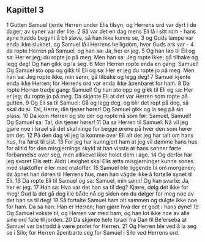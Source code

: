 ## Kapittel 3

1 Gutten Samuel tjente Herren under Elis tilsyn, og Herrens ord var dyrt i de dager; av syner var der lite.
2 Så var det en dag mens Eli lå i sitt rom - hans øyne hadde begynt å bli sløve, så han ikke kunne se,
3 og Guds lampe var enda ikke sluknet, og Samuel lå i Herrens helligdom, hvor Guds ark var -
4 da ropte Herren på Samuel, og han sa: Ja, her er jeg.
5 Og han løp til Eli og sa: Her er jeg; du ropte jo på meg. Men han sa: Jeg ropte ikke; gå tilbake og legg deg! Og han gikk og la seg.
6 Men Herren ropte enda en gang: Samuel! Og Samuel sto opp og gikk til Eli og sa: Her er jeg du ropte jo på meg. Men han sa: Jeg ropte ikke, min sønn; gå tilbake og legg deg!
7 Samuel kjente enda ikke Herren; for Herrens ord var enda ikke åpenbaret for ham.
8 Da ropte Herren tredje gang: Samuel! Og han sto opp og gikk til Eli og sa: Her er jeg; du ropte jo på meg. Da skjønte Eli at det var Herren som ropte på gutten.
9 Og Eli sa til Samuel: Gå og legg deg, og blir det ropt på deg, så skal du si: Tal, Herre, din tjener hører! Og Samuel gikk og la seg på sin plass.
10 Da kom Herren og sto der og ropte nå som før: Samuel, Samuel! Og Samuel sa: Tal, din tjener hører!
11 Da sa Herren til Samuel: Nå vil jeg gjøre noe i Israel så det skal ringe for begge ørene på hver den som hører om det.
12 På den dag vil jeg la komme over Eli alt det jeg har talt om hans hus, fra først til sist.
13 For jeg har kunngjort ham at jeg vil dømme hans hus for alltid for den misgjernings skyld at han visste at hans sønner førte forbannelse over seg, men allikevel ikke holdt dem i age.
14 Og derfor har jeg svoret Elis ætt: Aldri i evighet skal Elis ætts misgjerninger kunne sones med slaktoffer eller med matoffer.
15 Samuel ble liggende til om morgenen; da åpnet han døren til Herrens hus, men han vågde ikke å fortelle synet til Eli.
16 Da ropte Eli til Samuel og sa: Samuel, min sønn! Og han svarte: Ja, her er jeg.
17 Han sa: Hva var det han sa til deg? Kjære, dølg det ikke for meg! Gud la det gå deg ille både nå og siden om du dølger for meg noe av det han sa til deg!
18 Så fortalte Samuel ham alt sammen og dulgte ikke noe for ham. Da sa han: Han er Herren; han gjøre hva der er godt i hans øyne!
19 Og Samuel vokste til, og Herren var med ham, og han lot ikke noe av alle sine ord falle til jorden.
20 Da skjønte hele Israel fra Dan til Be'erseba at Samuel var betrodd å være profet for Herren.
21 Og Herren ble ved å la seg se i Silo; for Herren åpenbarte seg for Samuel i Silo ved Herrens ord.
